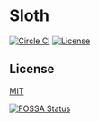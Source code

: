 # Sloth

[![Circle CI](https://img.shields.io/circleci/project/github/raviqqe/sloth/master.svg?style=flat-square)](https://circleci.com/gh/raviqqe/sloth)
[![License](https://img.shields.io/github/license/raviqqe/sloth.svg?style=flat-square)](LICENSE)

## License

[MIT](LICENSE)

[![FOSSA Status](https://app.fossa.io/api/projects/git%2Bgithub.com%2Fraviqqe%2Fsloth.svg?type=large)](https://app.fossa.io/projects/git%2Bgithub.com%2Fraviqqe%2Fsloth?ref=badge_large)
